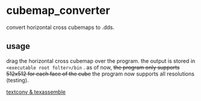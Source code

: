 # cubemap_converter
convert horizontal cross cubemaps to .dds.

## usage
drag the horizontal cross cubemap over the program. the output is stored in `<executable root folter>/bin`
. as of now, ~~the program only supports 512x512 for each face of the cube~~ the program now supports all resolutions (testing).

[textconv & texassemble](https://github.com/microsoft)
